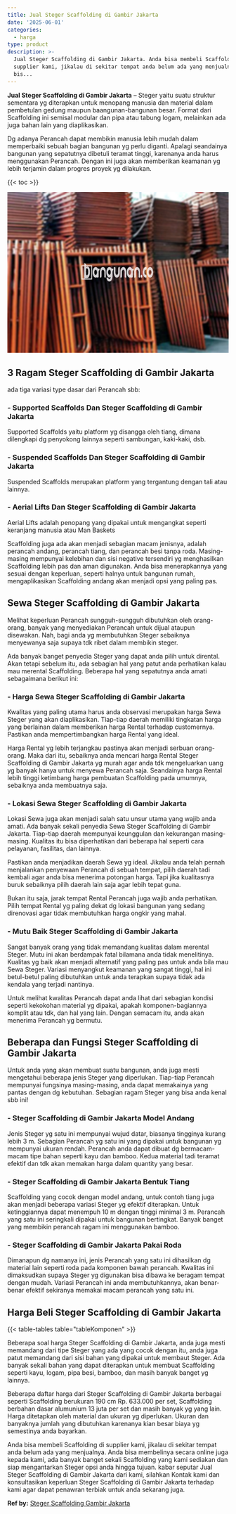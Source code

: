 ```yaml
---
title: Jual Steger Scaffolding di Gambir Jakarta
date: '2025-06-01'
categories:
  - harga
type: product
description: >-
  Jual Steger Scaffolding di Gambir Jakarta. Anda bisa membeli Scaffolding di
  supplier kami, jikalau di sekitar tempat anda belum ada yang menjualnya. Anda
  bis...
---
```


**Jual Steger Scaffolding di Gambir Jakarta** – Steger yaitu suatu struktur sementara yg diterapkan untuk menopang manusia dan material dalam pembetulan gedung maupun baangunan-bangunan besar. Format dari Scaffolding ini semisal modular dan pipa atau tabung logam, melainkan ada juga bahan lain yang diaplikasikan.

Dg adanya Perancah dapat membikin manusia lebih mudah dalam memperbaiki sebuah bagian bangunan yg perlu diganti. Apalagi seandainya bangunan yang sepatutnya dibetuli teramat tinggi, karenanya anda harus menggunakan Perancah. Dengan ini juga akan memberikan keamanan yg lebih terjamin dalam progres proyek yg dilakukan.

{{< toc >}}

![Jual Steger Scaffolding di Gambir Jakarta](/images/sewa-scaffolding-steger-12.png)

## 3 Ragam Steger Scaffolding di Gambir Jakarta

ada tiga variasi type dasar dari Perancah sbb:

### \- Supported Scaffolds Dan Steger Scaffolding di Gambir Jakarta

Supported Scaffolds yaitu platform yg disangga oleh tiang, dimana dilengkapi dg penyokong lainnya seperti sambungan, kaki-kaki, dsb.

### \- Suspended Scaffolds Dan Steger Scaffolding di Gambir Jakarta

Suspended Scaffolds merupakan platform yang tergantung dengan tali atau lainnya.

### \- Aerial Lifts Dan Steger Scaffolding di Gambir Jakarta

Aerial Lifts adalah penopang yang dipakai untuk mengangkat seperti keranjang manusia atau Man Baskets

Scaffolding juga ada akan menjadi sebagian macam jenisnya, adalah perancah andang, perancah tiang, dan perancah besi tanpa roda. Masing-masing mempunyai kelebihan dan sisi negative tersendiri yg menghasilkan Scaffolding lebih pas dan aman digunakan. Anda bisa menerapkannya yang sesuai dengan keperluan, seperti halnya untuk bangunan rumah, mengaplikasikan Scaffolding andang akan menjadi opsi yang paling pas.

## Sewa Steger Scaffolding di Gambir Jakarta

Melihat keperluan Perancah sungguh-sungguh dibutuhkan oleh orang-orang, banyak yang menyediakan Perancah untuk dijual ataupun disewakan. Nah, bagi anda yg membutuhkan Steger sebaiknya menyewanya saja supaya tdk ribet dalam membikin steger.

Ada banyak banget penyedia Steger yang dapat anda pilih untuk dirental. Akan tetapi sebelum itu, ada sebagian hal yang patut anda perhatikan kalau mau merental Scaffolding. Beberapa hal yang sepatutnya anda amati sebagaimana berikut ini:

### \- Harga Sewa Steger Scaffolding di Gambir Jakarta

Kwalitas yang paling utama harus anda observasi merupakan harga Sewa Steger yang akan diaplikasikan. Tiap-tiap daerah memiliki tingkatan harga yang berlainan dalam memberikan harga Rental terhadap customernya. Pastikan anda mempertimbangkan harga Rental yang ideal.

Harga Rental yg lebih terjangkau pastinya akan menjadi serbuan orang-orang. Maka dari itu, sebaiknya anda mencari harga Rental Steger Scaffolding di Gambir Jakarta yg murah agar anda tdk mengeluarkan uang yg banyak hanya untuk menyewa Perancah saja. Seandainya harga Rental lebih tinggi ketimbang harga pembuatan Scaffolding pada umumnya, sebaiknya anda membuatnya saja.

### \- Lokasi Sewa Steger Scaffolding di Gambir Jakarta

Lokasi Sewa juga akan menjadi salah satu unsur utama yang wajib anda amati. Ada banyak sekali penyedia Sewa Steger Scaffolding di Gambir Jakarta. Tiap-tiap daerah mempunyai keunggulan dan kekurangan masing-masing. Kualitas itu bisa diperhatikan dari beberapa hal seperti cara pelayanan, fasilitas, dan lainnya.

Pastikan anda menjadikan daerah Sewa yg ideal. Jikalau anda telah pernah menjalankan penyewaan Perancah di sebuah tempat, pilih daerah tadi kembali agar anda bisa menerima potongan harga. Tapi jika kualitasnya buruk sebaiknya pilih daerah lain saja agar lebih tepat guna.

Bukan itu saja, jarak tempat Rental Perancah juga wajib anda perhatikan. Pilih tempat Rental yg paling dekat dg lokasi bangunan yang sedang direnovasi agar tidak membutuhkan harga ongkir yang mahal.

### \- Mutu Baik Steger Scaffolding di Gambir Jakarta

Sangat banyak orang yang tidak memandang kualitas dalam merental Steger. Mutu ini akan berdampak fatal bilamana anda tidak menelitinya. Kualitas yg baik akan menjadi alternatif yang paling pas untuk anda bila mau Sewa Steger. Variasi menyangkut keamanan yang sangat tinggi, hal ini betul-betul paling dibutuhkan untuk anda terapkan supaya tidak ada kendala yang terjadi nantinya.

Untuk melihat kwalitas Perancah dapat anda lihat dari sebagian kondisi seperti kekokohan material yg dipakai, apakah komponen-bagiannya komplit atau tdk, dan hal yang lain. Dengan semacam itu, anda akan menerima Perancah yg bermutu.

## Beberapa dan Fungsi Steger Scaffolding di Gambir Jakarta

Untuk anda yang akan membuat suatu bangunan, anda juga mesti mengetahui beberapa jenis Steger yang diperlukan. Tiap-tiap Perancah mempunyai fungsinya masing-masing, anda dapat memakainya yang pantas dengan dg kebutuhan. Sebagian ragam Steger yang bisa anda kenal sbb ini!

### \- Steger Scaffolding di Gambir Jakarta Model Andang

Jenis Steger yg satu ini mempunyai wujud datar, biasanya tingginya kurang lebih 3 m. Sebagian Perancah yg satu ini yang dipakai untuk bangunan yg mempunyai ukuran rendah. Perancah anda dapat dibuat dg bermacam-macam tipe bahan seperti kayu dan bamboo. Kedua material tadi teramat efektif dan tdk akan memakan harga dalam quantity yang besar.

### \- Steger Scaffolding di Gambir Jakarta Bentuk Tiang

Scaffolding yang cocok dengan model andang, untuk contoh tiang juga akan menjadi beberapa variasi Steger yg efektif diterapkan. Untuk ketinggiannya dapat menempuh 10 m dengan tinggi minimal 3 m. Perancah yang satu ini seringkali dipakai untuk bangunan bertingkat. Banyak banget yang membikin perancah ragam ini menggunakan bamboo.

### \- Steger Scaffolding di Gambir Jakarta Pakai Roda

Dimanapun dg namanya ini, jenis Perancah yang satu ini dihasilkan dg material lain seperti roda pada komponen bawah perancah. Kwalitas ini dimaksudkan supaya Steger yg digunakan bisa dibawa ke beragam tempat dengan mudah. Variasi Perancah ini anda membutuhkannya, akan benar-benar efektif sekiranya memakai macam perancah yang satu ini.

## Harga Beli Steger Scaffolding di Gambir Jakarta

{{< table-tables table="tableKomponen" >}}

Beberapa soal harga Steger Scaffolding di Gambir Jakarta, anda juga mesti memandang dari tipe Steger yang ada yang cocok dengan itu, anda juga patut memandang dari sisi bahan yang dipakai untuk membaut Steger. Ada banyak sekali bahan yang dapat diterapkan untuk membuat Scaffolding seperti kayu, logam, pipa besi, bamboo, dan masih banyak banget yg lainnya.

Beberapa daftar harga dari Steger Scaffolding di Gambir Jakarta berbagai seperti Scaffolding berukuran 190 cm Rp. 633.000 per set, Scaffolding berbahan dasar alumunium 13 juta per set dan masih banyak yg yang lain. Harga ditetapkan oleh material dan ukuran yg diperlukan. Ukuran dan banyaknya jumlah yang dibutuhkan karenanya kian besar biaya yg semestinya anda bayarkan.

Anda bisa membeli Scaffolding di supplier kami, jikalau di sekitar tempat anda belum ada yang menjualnya. Anda bisa membelinya secara online juga kepada kami, ada banyak banget sekali Scaffolding yang kami sediakan dan siap mengantarkan Steger opsi anda hingga tujuan. kabar seputar Jual Steger Scaffolding di Gambir Jakarta dari kami, silahkan Kontak kami dan konsultasikan keperluan Steger Scaffolding di Gambir Jakarta terhadap kami agar dapat penawran terbiak untuk anda sekarang juga.

**Ref by:** [Steger Scaffolding Gambir Jakarta](https://id.wikipedia.org/wiki/Steger)

